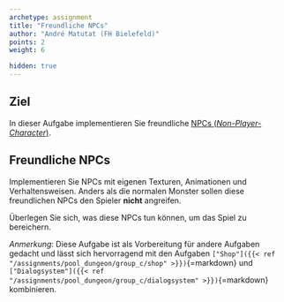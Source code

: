 ```yaml
---
archetype: assignment
title: "Freundliche NPCs"
author: "André Matutat (FH Bielefeld)"
points: 2
weight: 6

hidden: true
---
```


## Ziel

In dieser Aufgabe implementieren Sie freundliche [NPCs (_Non-Player-Character_)](https://en.wikipedia.org/wiki/Non-player_character).

## Freundliche NPCs

Implementieren Sie NPCs mit eigenen Texturen, Animationen und Verhaltensweisen. Anders als die normalen Monster sollen diese freundlichen NPCs den Spieler **nicht** angreifen.

Überlegen Sie sich, was diese NPCs tun können, um das Spiel zu bereichern.

_Anmerkung_: Diese Aufgabe ist als Vorbereitung für andere Aufgaben gedacht und lässt sich hervorragend mit den Aufgaben `["Shop"]({{< ref "/assignments/pool_dungeon/group_c/shop" >}})`{=markdown} und `["Dialogsystem"]({{< ref "/assignments/pool_dungeon/group_c/dialogsystem" >}})`{=markdown} kombinieren.
